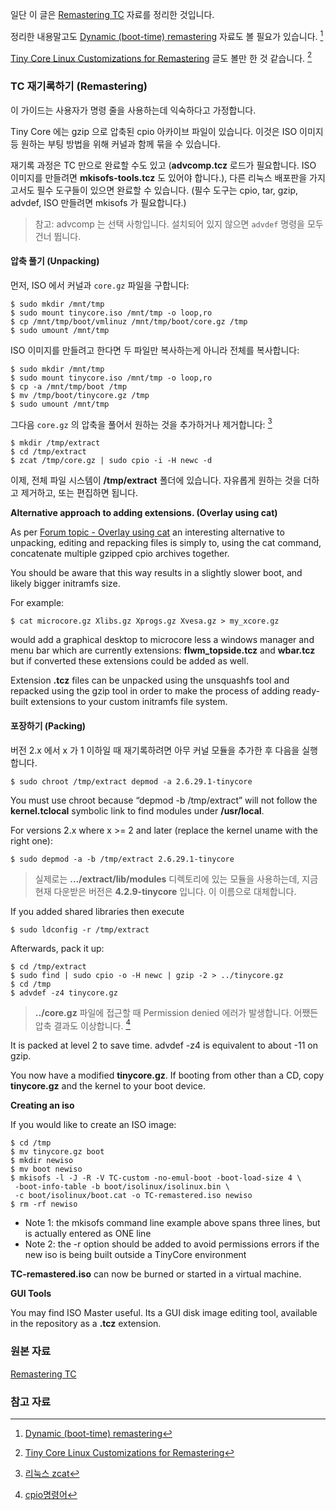 일단 이 글은 [Remastering TC](http://wiki.tinycorelinux.net/wiki:remastering) 자료를 정리한 것입니다. 

정리한 내용말고도 [Dynamic (boot-time) remastering](http://wiki.tinycorelinux.net/wiki:dynamic_root_filesystem_remastering) 자료도 볼 필요가 있습니다. [^dynamic-remastering]

[Tiny Core Linux Customizations for Remastering](http://www.canbike.org/off-topic/aggregate/tiny-core-linux-customizations-for-remastering.html#isoextract) 글도 볼만 한 것 같습니다. [^canbike] 


### TC 재기록하기 (Remastering)

이 가이드는 사용자가 명령 줄을 사용하는데 익숙하다고 가정합니다.

Tiny Core 에는 gzip 으로 압축된 cpio 아카이브 파일이 있습니다. 이것은 ISO 이미지 등 원하는 부팅 방법을 위해 커널과 함께 묶을 수 있습니다.

재기록 과정은 TC 만으로 완료할 수도 있고 (**advcomp.tcz** 로드가 필요합니다. ISO 이미지를 만들려면 **mkisofs-tools.tcz** 도 있어야 합니다.), 다른 리눅스 배포판을 가지고서도 필수 도구들이 있으면 완료할 수 있습니다. (필수 도구는 cpio, tar, gzip, advdef, ISO 만들려면 mkisofs 가 필요합니다.)

> 참고: advcomp 는 선택 사항입니다. 설치되어 있지 않으면 `advdef` 명령을 모두 건너 뜁니다.

#### 압축 풀기 (Unpacking)

먼저, ISO 에서 커널과 `core.gz` 파일을 구합니다:

```
$ sudo mkdir /mnt/tmp
$ sudo mount tinycore.iso /mnt/tmp -o loop,ro
$ cp /mnt/tmp/boot/vmlinuz /mnt/tmp/boot/core.gz /tmp
$ sudo umount /mnt/tmp
```

ISO 이미지를 만들려고 한다면 두 파일만 복사하는게 아니라 전체를 복사합니다:

```
$ sudo mkdir /mnt/tmp
$ sudo mount tinycore.iso /mnt/tmp -o loop,ro
$ cp -a /mnt/tmp/boot /tmp
$ mv /tmp/boot/tinycore.gz /tmp
$ sudo umount /mnt/tmp
```

그다음 `core.gz` 의 압축을 풀어서 원하는 것을 추가하거나 제거합니다: [^zetawiki-zcat]

```
$ mkdir /tmp/extract
$ cd /tmp/extract
$ zcat /tmp/core.gz | sudo cpio -i -H newc -d
```

이제, 전체 파일 시스템이 **/tmp/extract** 폴더에 있습니다. 자유롭게 원하는 것을 더하고 제거하고, 또는 편집하면 됩니다.

**Alternative approach to adding extensions. (Overlay using cat)**

As per [Forum topic - Overlay using cat](http://forum.tinycorelinux.net/index.php?topic=8437.0) an interesting alternative to unpacking, editing and repacking files is simply to, using the cat command, concatenate multiple gzipped cpio archives together.

You should be aware that this way results in a slightly slower boot, and likely bigger initramfs size.

For example:

```
$ cat microcore.gz Xlibs.gz Xprogs.gz Xvesa.gz > my_xcore.gz 
```

would add a graphical desktop to microcore less a windows manager and menu bar which are currently extensions: **flwm_topside.tcz** and **wbar.tcz** but if converted these extensions could be added as well.

Extension **.tcz** files can be unpacked using the unsquashfs tool and repacked using the gzip tool in order to make the process of adding ready-built extensions to your custom initramfs file system.

#### 포장하기 (Packing)

버전 2.x 에서 x 가 1 이하일 때 재기록하려면 아무 커널 모듈을 추가한 후 다음을 실행합니다.

```
$ sudo chroot /tmp/extract depmod -a 2.6.29.1-tinycore
```

You must use chroot because “depmod -b /tmp/extract” will not follow the **kernel.tclocal** symbolic link to find modules under **/usr/local**.

For versions 2.x where x >= 2 and later (replace the kernel uname with the right one):

```
$ sudo depmod -a -b /tmp/extract 2.6.29.1-tinycore
```

> 실제로는 **.../extract/lib/modules** 디렉토리에 있는 모듈을 사용하는데, 지금 현재 다운받은 버전은 **4.2.9-tinycore** 입니다. 이 이름으로 대체합니다.

If you added shared libraries then execute

```
$ sudo ldconfig -r /tmp/extract
```

Afterwards, pack it up:

```
$ cd /tmp/extract
$ sudo find | sudo cpio -o -H newc | gzip -2 > ../tinycore.gz
$ cd /tmp
$ advdef -z4 tinycore.gz
```

> **../core.gz** 파일에 접근할 때 Permission denied 에러가 발생합니다. 어쨌든 압축 결과도 이상합니다. [^egloos-847559]

It is packed at level 2 to save time. advdef -z4 is equivalent to about -11 on gzip.

You now have a modified **tinycore.gz**. If booting from other than a CD, copy **tinycore.gz** and the kernel to your boot device.

**Creating an iso**

If you would like to create an ISO image:

```
$ cd /tmp
$ mv tinycore.gz boot
$ mkdir newiso
$ mv boot newiso
$ mkisofs -l -J -R -V TC-custom -no-emul-boot -boot-load-size 4 \
 -boot-info-table -b boot/isolinux/isolinux.bin \
 -c boot/isolinux/boot.cat -o TC-remastered.iso newiso
$ rm -rf newiso
```

* Note 1: the mkisofs command line example above spans three lines, but is actually entered as ONE line
* Note 2: the -r option should be added to avoid permissions errors if the new iso is being built outside a TinyCore environment

**TC-remastered.iso** can now be burned or started in a virtual machine.

**GUI Tools**

You may find ISO Master useful. Its a GUI disk image editing tool, available in the repository as a **.tcz** extension.

### 원본 자료

[Remastering TC](http://wiki.tinycorelinux.net/wiki:remastering)

### 참고 자료

[^zetawiki-zcat]: [리눅스 zcat](http://zetawiki.com/wiki/리눅스_zcat)

[^egloos-847559]: [cpio명령어](http://egloos.zum.com/malgum/v/847559)

[^dynamic-remastering]: [Dynamic (boot-time) remastering](http://wiki.tinycorelinux.net/wiki:dynamic_root_filesystem_remastering)

[^canbike]: [Tiny Core Linux Customizations for Remastering](http://www.canbike.org/off-topic/aggregate/tiny-core-linux-customizations-for-remastering.html#isoextract)
